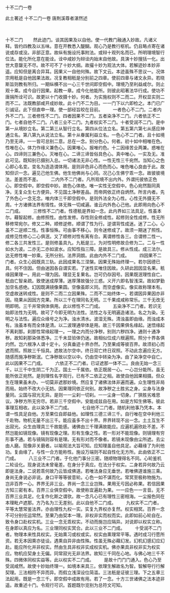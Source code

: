 十不二门一卷


此土著述
十不二门一卷
唐荆溪尊者湛然述


　　

十不二门
　　然此迹门。谈其因果及以自他。使一代教门融通入妙故。凡诸义释。皆约四教及以五味。意在开教悉入醍醐。观心乃是教行枢机。仍且略点寄在诸说或存或没。非部正意。故纵有施设托事附法。或辩十观列名而已。所明理境智行位法。能化所化意在能诠。诠中咸妙为辩诠内始末自他故。具演十妙搜括一化。出世大意罄无不尽。故不可不了十妙大纲。故撮十妙为观法大体。若解迹妙本妙非遥。应知但是离合异耳。因果义一自他何殊。故下文云。本迹虽殊不思议一。况体宗用秖是自他因果法故。况复教相秖是分别前之四章。使前四章与诸文永异。若晓斯旨则教有所归。一期纵横不出一心三千世间即空假中。理境乃至利益咸尔。则止观十乘。成今自行因果。起教一章。成今化他能所。则彼此昭著法华行成。使功不唐捐所诠可识。故更以十门收摄十妙。何者。为实施权则不二而二。开权显实则二而不二。法既教部咸开成妙故。此十门不二为目。一一门下以六即检之。本门已广引诚证。此下但直申一理。使一部经旨皎在目前。
　　一者色心不二门。二者内外不二门。三者修性不二门。四者因果不二门。五者染净不二门。六者依正不二门。七者自他不二门。八者三业不二门。九者权实不二门。十者受润不二门。是中第一从境妙立名。第二第三从智行立名。第四从位法立名。第五第六第七从感应神通立名。第八第九从说法立名。第十从眷属利益立名。一色心不二门者。且十如境乃至无谛。一一皆可总别二意。总在一念。别分色心。何者。初十如中相唯在色。性唯在心。体力作缘义兼色心。因果唯心。报唯约色。十二因缘苦业两兼。惑唯在心。四谛则三兼色心。灭唯在心。二谛三谛皆俗具色心。真中唯心。一实及无。准此可见。既知别已摄别入总。一切诸法无非心性。一性无性三千宛然。当知心之色心即心名变。变名为造造谓体用。是则非色非心而色而心。唯色唯心良由于此。故知但识一念。遍见己他生佛。他生他佛尚与心同。况己心生佛宁乖一念。故彼彼境法。差差而不差。
　　二内外不二门者。凡所观境不出内外。外谓托彼依正色心。即空假中。即空假中妙。故色心体绝。唯一实性无空假中。色心宛然豁同真净。无复众生七方便异。不见国土净秽差品。而帝网依正终自炳然。所言内者。先了外色心一念无念。唯内体三千即空假中。是则外法全为心性。心性无外摄无不周。十方诸佛法界有情性。体无殊一切咸遍。谁云内外色心己他。此即用向色心不二门成。
　　三修性不二门者。性德秖是界如一念。此内界如三法具足。性虽本尔。藉智起修。由修照性。由性发修。存性则全修成性。起修则全性成修。性无所移修常宛尔。修又二种。顺修逆修。顺谓了性为行。逆谓背性成迷。迷了二心。心虽不二逆顺二性。性事恒殊。可由事不移心。则令迷修成了。故须一期迷了照性。成修见性修心二心俱泯。又了顺修对性有离有合。离谓修性各三。合谓修二性一。修二各三共发性三。是则修虽具九。九秖是三。为对性明修故合修为二。二与一性如水为波。二亦无二亦如波水。应知性指三障。是故具三。修从性成。成三法尔。达无修性唯一妙乘。无所分别。法界洞朗。此由内外不二门成。
　　四因果不二门者。众生心因既具三轨。此因成果名三涅槃。因果无殊始终理一。若尔因德已具。何不住因。但由迷因各自谓实若。了迷性实唯住因故。久研此因因显名果。秖缘因果理一。用此一理为因。理显无复果名。岂可仍存因号。因果既泯理性自亡。秖由亡智亲疏。致使迷成厚薄。迷厚薄故强分三惑。义开六即名智浅深。故如梦勤加空名惑绝。幻因既满镜像果圆。空像虽即义同。而空虚像实。像实故称理本有。空虚故迷转成性。是则不二而二立因果殊。二而不二始终体一。若谓因异果因亦非因。晓果从因因方克果。所以三千在理同名无明。三千果成咸称常乐。三千无改无明即明。三千并常俱体俱用。此以修性不二门成。
　　五染净不二门者。若识无始即法性为无明。故可了今即无明为法性。法性之与无明遍造诸法。名之为染。无明之与法性。遍应众缘号之为净。浊水清水。波湿无殊。清浊虽即由缘。而浊成本有。浊虽本有而全体是清。以二波理通举体是用。故三千因果俱名缘起。迷悟缘起不离刹那。刹那性常缘起理一。一理之内而分净秽。别则六秽四净。通则十通净秽。故知刹那染体悉净。三千未显验体仍迷。故相似位成六根遍照。照分十界各俱灼然。岂六根净人谓十定十。分真垂迹十界亦然。乃至果成等彼百界。故须初心而遮而照。照故三千恒具。遮故法尔空中。终日双亡终日双照。不动此念遍应无方。随感而施净秽斯泯。亡净秽故以空以中。仍由空中转染为净。由了染净空中自亡。此以因果不二门成。
　　六依正不二门者。已证遮那一体不二。良由无始一念三千。以三千中生阴二千为正。国土一千属依。依正既居一心。一心岂分能所。虽无能所依正宛然。是则理性名字观行。已有不二依正之相。故使自他因果相摄。但众生在理果虽未办。一切莫非遮那妙境。然应复了诸佛法体非遍而遍。众生理性非局而局。始终不改大小无妨。因果理同依正何别。故净秽之土胜劣之身。尘身与法身量同。尘国与寂光无异。是则一一尘刹一切刹。一一尘身一切身。广狭胜劣难思议。净秽方所无穷尽。若非三千空假中。安能成兹自在用。如是方知生佛等。彼此事理互相收。此以染净不二门成。
　　七自他不二门者。随机利他事乃凭本。本谓一性具足自他。方至果位自即益他。如理性三德三谛三千。自行唯在空中利他三千赴物。物机无量不出三千。能应虽多不出十界。界界转现不出一念。土土互生不出寂光。众生由理具三千故能感。诸佛由三千理满故能应。应遍机遍欣赴不差。不然岂能如镜现像。镜有现像之理。形有生像之性。若一形对不能现像。则镜理有穷形事不通。若与镜隔则容有是理。无有形对而不像者。若镜未现像由尘所遮。去尘由人磨。现像非关磨者。以喻观法大旨可知。应知理虽自他具足。必藉缘了为利他功。复由缘了。与性一合方能称性。施设万端则不起自性化无方所。此由依正不二门成。
　　八三业不二门者。于化他门事分三密。随顺物理得名不同。心轮鉴机二轮设化。现身说法未曾毫差。在身分于真应。在法分于权实。二身若异何故乃云即是法身。二说若乖何故乃云皆成佛道。若唯法身应无垂世。若唯佛道谁施三乘。身尚无身说必非说。身口平等等彼意轮。心色一如不谋而化。常冥至极称物施为。岂非百界一心。界界无非三业。界尚一念三业岂殊。果用无亏因必称果。若信因果方知三密有本。百界三业俱空假中。故使称宜遍赴为果。一一应色一一言音。无不百界三业具足。化复作化斯之谓欤。故一念凡心已有理性三密相海。一尘报色同在本理毗卢遮那。方乃名为三无差别。此以自他不二门成。
　　九权实不二门者。平等太慧常鉴法界。亦由理性九权一实。实复九界权亦复然。权实相冥。百界一念不可分别任运常然。至果乃由契本一理。非权非实而权而实。此即如前心轮自在。致令身口赴权实机。三业一念无乖权实。不动而施岂应隔异。对说即以权实立称。在身即以真应为名。三业理同权实冥合。此以三业不二门成。
　　十受润不二门者。物理本来性具权实。无始熏习或权或实。权实由熏理常平等。遇时成习行愿所资。若无本因熏亦徒设。遇熏自异非由性殊。性虽无殊必藉幻发。幻机幻感幻应幻赴。能应所化并非权实。然由生具非权非实成权实机。佛亦果具非权非实为权实应。物机应契身土无偏。同常寂光无非法界。故知三千同在心地。与佛心地三千不殊。四微体同权实益等。此以权实不二门成。
　　是故十门门门通入。色心乃至受润咸然。故使十妙始终理一。如境本来具三。依理生解故名为智。智解导行行解契理。三法相符不异而异。而假立浅深设位简滥。三法秖是证彼三理。下之五章三法起用。既是一念三千。即空假中成故有用。若了一念。十方三世诸佛之法本迹非遥。故重述十门。令观行可识。首题既尔览别为总符文可知。
